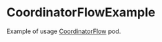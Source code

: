 # CoordinatorFlowExample
Example of usage [CoordinatorFlow](https://github.com/negovrodion/CoordinatorFlow) pod.

